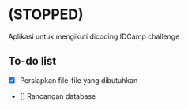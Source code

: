 
# (STOPPED)

Aplikasi untuk mengikuti dicoding IDCamp challenge

## To-do list

- [x] Persiapkan file-file yang dibutuhkan
- [] Rancangan database
<!-- - [] Menampilkan list pantai di Malang selatan -->
